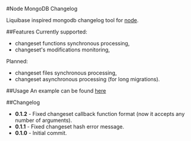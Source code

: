 #Node MongoDB Changelog

Liquibase inspired mongodb changelog tool for [node](http://nodejs.org/).

##Features
Currently supported:
- changeset functions synchronous processing,
- changeset's modifications monitoring,

Planned:
- changeset files synchronous processing,
- changeset asynchronous processing (for long migrations).

##Usage
An example can be found [here](https://github.com/malykhinvi/appetit/blob/master/initDB.js#L12)

##Changelog
- **0.1.2** - Fixed changeset callback function format (now it accepts any number of arguments).
- **0.1.1** - Fixed changeset hash error message.
- **0.1.0** - Initial commit.
